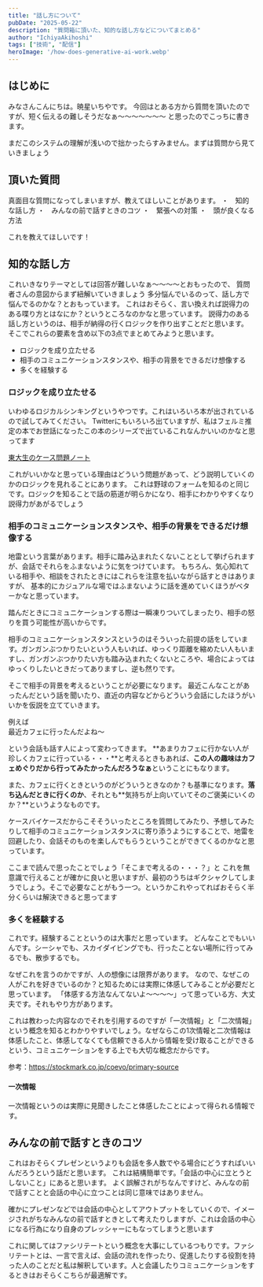 ```yaml
---
title: "話し方について"
pubDate: "2025-05-22"
description: "質問箱に頂いた、知的な話し方などについてまとめる"
author: "IchiyaAkihoshi"
tags: ["技術", "配信"]
heroImage: '/how-does-generative-ai-work.webp'
---
```


## はじめに
みなさんこんにちは。暁星いちやです。
今回はとある方から質問を頂いたのですが、短く伝えるの難しそうだなぁ〜〜〜〜〜〜〜
と思ったのでこっちに書きます。

まだこのシステムの理解が浅いので拙かったらすみません。まずは質問から見ていきましょう

## 頂いた質問
真面目な質問になってしまいますが、教えてほしいことがあります。
・　知的な話し方
・　みんなの前で話すときのコツ
・　緊張への対策
・　頭が良くなる方法

これを教えてほしいです！

## 知的な話し方
これいきなりテーマとしては回答が難しいなぁ〜〜〜〜とおもったので、
質問者さんの意図からまず紐解いていきましょう
多分悩んでいるのって、話し方で悩んでるのかな？とおもっています。
これはおそらく、言い換えれば説得力のある喋り方とはなにか？というところなのかなと思っています。
説得力のある話し方というのは、相手が納得の行くロジックを作り出すことだと思います。
そこでこれらの要素を含め以下の3点でまとめてみようと思います。
- ロジックを成り立たせる
- 相手のコミュニケーションスタンスや、相手の背景をできるだけ想像する
- 多くを経験する

### ロジックを成り立たせる
いわゆるロジカルシンキングというやつです。これはいろいろ本が出されているので試してみてください。
Twitterにもいろいろ出ていますが、私はフェルミ推定の本でお世話になったこの本のシリーズで出ているこれなんかいいのかなと思ってます

[東大生のケース問題ノート](https://www.amazon.co.jp/%E6%9D%B1%E5%A4%A7%E7%94%9F%E3%81%8C%E6%9B%B8%E3%81%84%E3%81%9F-%E5%95%8F%E9%A1%8C%E3%82%92%E8%A7%A3%E3%81%8F%E5%8A%9B%E3%82%92%E9%8D%9B%E3%81%88%E3%82%8B%E3%82%B1%E3%83%BC%E3%82%B9%E5%95%8F%E9%A1%8C%E3%83%8E%E3%83%BC%E3%83%88-50%E3%81%AE%E5%8E%B3%E9%81%B8%E3%83%95%E3%83%AC%E3%83%BC%E3%83%A0%E3%83%AF%E3%83%BC%E3%82%AF%E3%81%A7%E3%80%81%E3%81%A9%E3%82%93%E3%81%AA%E9%9B%A3%E5%95%8F%E3%82%82%E3%82%B9%E3%83%83%E3%82%AD%E3%83%AA%E3%80%8C%E5%9C%B0%E5%9B%B3%E5%8C%96%E3%80%8D-%E6%9D%B1%E5%A4%A7%E3%82%B1%E3%83%BC%E3%82%B9%E3%82%B9%E3%82%BF%E3%83%87%E3%82%A3%E7%A0%94%E7%A9%B6%E4%BC%9A/dp/4492556737)

これがいいかなと思っている理由はどういう問題があって、どう説明していくのかのロジックを見れることにあります。
これは野球のフォームを知るのと同じです。ロジックを知ることで話の筋道が明らかになり、相手にわかりやすくなり説得力があがるでしょう

### 相手のコミュニケーションスタンスや、相手の背景をできるだけ想像する

地雷という言葉があります。相手に踏み込まれたくないこととして挙げられますが、会話でそれらをふまないように気をつけています。
もちろん、気心知れている相手や、相談をされたときにはこれらを注意を払いながら話すときはありますが、
基本的にカジュアルな場ではふまないように話を進めていくほうがベターかなと思っています。

踏んだときにコミュニケーションする際は一瞬凍りついてしまったり、相手の怒りを買う可能性が高いからです。

相手のコミュニケーションスタンスというのはそういった前提の話をしています。ガンガンぶつかりたいという人もいれば、ゆっくり距離を縮めたい人もいますし、ガンガンぶつかりたい方も踏み込まれたくないところや、場合によってはゆっくりしたいときだってありますし、逆も然りです。

そこで相手の背景を考えるということが必要になります。
最近こんなことがあったんだという話を聞いたり、直近の内容などからどういう会話にしたほうがいいかを仮説を立てていきます。

例えば<br>
最近カフェに行ったんだよね〜

という会話も話す人によって変わってきます。
**あまりカフェに行かない人が珍しくカフェに行っている・・・**と考えるときもあれば、**この人の趣味はカフェめぐりだから行ってみたかったんだろうなぁ**ということにもなります。

また、カフェに行くときというのがどういうときなのか？も基準になります。**落ち込んだときに行くのか**、それとも**気持ちが上向いていてそのご褒美にいくのか？**というようなものです。

ケースバイケースだからこそそういったところを質問してみたり、予想してみたりして相手のコミュニケーションスタンスに寄り添うようにすることで、地雷を回避したり、会話そのものを楽しんでもらうということができてくるのかなと思っています。

ここまで読んで思ったことでしょう「そこまで考えるの・・・？」と
これを無意識で行えることが確かに良いと思いますが、最初のうちはギクシャクしてしまうでしょう。そこで必要なことがもう一つ。というかこれやってればおそらく半分くらいは解決できると思ってます

### 多くを経験する
これです。経験することというのは大事だと思っています。
どんなことでもいいんです。シーシャでも、スカイダイビングでも、行ったことない場所に行ってみるでも、散歩するでも。

なぜこれを言うのかですが、人の想像には限界があります。
なので、なぜこの人がこれを好きでいるのか？と知るためには実際に体感してみることが必要だと思っています。
「体感する方法なんてないよ〜〜〜〜」って思っている方、大丈夫です。それもやり方があります。

これは教わった内容なのでそれを引用するのですが「一次情報」と「二次情報」という概念を知るとわかりやすいでしょう。なぜならこの1次情報と二次情報は体感したこと、体感してなくても信頼できる人から情報を受け取ることができるという、コミュニケーションをする上でも大切な概念だからです。

参考：https://stockmark.co.jp/coevo/primary-source

#### 一次情報
一次情報というのは実際に見聞きしたこと体感したことによって得られる情報です。



## みんなの前で話すときのコツ
これはおそらくプレゼンというよりも会話を多人数でやる場合にどうすればいいんだろうという話だと思います。
これは結構簡単です。「会話の中心に立とうとしないこと」にあると思います。
よく誤解されがちなんですけど、みんなの前で話すことと会話の中心に立つことは同じ意味ではありません。

確かにプレゼンなどでは会話の中心としてアウトプットをしていくので、イメージされがちなみんなの前で話すときとして考えたりしますが、これは会話の中心になる行為になり自身のプレッシャーにもなってしまうと思います

これに関してはファシリテートという概念を大事にしているつもりです。ファシリテートとは、一言で言えば、会話の流れを作ったり、促進したりする役割を持った人のことだと私は解釈しています。人と会議したりコミュニケーションをするときはおそらくこちらが最適解です。



